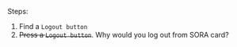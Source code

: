 Steps:

1. Find a `Logout button`
2. ~~Press a `Logout button`~~. Why would you log out from SORA card?
